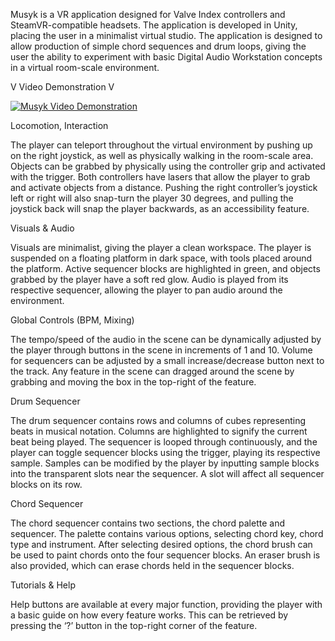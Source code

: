 Musyk is a VR application designed for Valve Index controllers and SteamVR-compatible headsets. The application is developed in Unity, placing the user in a minimalist virtual studio. The application is designed to allow production of simple chord sequences and drum loops, giving the user the ability to experiment with basic Digital Audio Workstation concepts in a virtual room-scale environment. 

V Video Demonstration V

[![Musyk Video Demonstration](https://img.youtube.com/vi/m3k2jRdeUuk/0.jpg)](https://www.youtube.com/watch?v=m3k2jRdeUuk)

Locomotion, Interaction 

The player can teleport throughout the virtual environment by pushing up on the right joystick, as well as physically walking in the room-scale area. Objects can be grabbed by physically using the controller grip and activated with the trigger. Both controllers have lasers that allow the player to grab and activate objects from a distance. Pushing the right controller’s joystick left or right will also snap-turn the player 30 degrees, and pulling the joystick back will snap the player backwards, as an accessibility feature. 

 

Visuals & Audio 

Visuals are minimalist, giving the player a clean workspace. The player is suspended on a floating platform in dark space, with tools placed around the platform. Active sequencer blocks are highlighted in green, and objects grabbed by the player have a soft red glow. Audio is played from its respective sequencer, allowing the player to pan audio around the environment. 

 

Global Controls (BPM, Mixing) 

The tempo/speed of the audio in the scene can be dynamically adjusted by the player through buttons in the scene in increments of 1 and 10. Volume for sequencers can be adjusted by a small increase/decrease button next to the track. Any feature in the scene can dragged around the scene by grabbing and moving the box in the top-right of the feature.  

 

Drum Sequencer 

The drum sequencer contains rows and columns of cubes representing beats in musical notation. Columns are highlighted to signify the current beat being played. The sequencer is looped through continuously, and the player can toggle sequencer blocks using the trigger, playing its respective sample. Samples can be modified by the player by inputting sample blocks into the transparent slots near the sequencer. A slot will affect all sequencer blocks on its row. 


Chord Sequencer 

The chord sequencer contains two sections, the chord palette and sequencer. The palette contains various options, selecting chord key, chord type and instrument. After selecting desired options, the chord brush can be used to paint chords onto the four sequencer blocks. An eraser brush is also provided, which can erase chords held in the sequencer blocks. 



Tutorials & Help 

Help buttons are available at every major function, providing the player with a basic guide on how every feature works. This can be retrieved by pressing the ‘?’ button in the top-right corner of the feature. 
